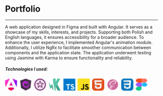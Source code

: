 # Portfolio

---

A web application designed in Figma and built with Angular. It serves as a showcase of my skills, interests, and projects. Supporting both Polish and English languages, it ensures accessibility for a broader audience. To enhance the user experience, I implemented Angular's animation module. Additionally, I utilize NgRx to facilitate smoother communication between components and the application state. The application underwent testing using Jasmine with Karma to ensure functionality and reliability.

##### Technologies I used:

<div>
  <img src="./src/assets/technologies/angular.svg" title="Angular" alt="Angular Icon" width="40" height="40"/>&nbsp;
  <img src="./src/assets/technologies/ngrx.svg" title="NgRx" alt="NgRx Icon" width="40" height="40"/>&nbsp;
  <img src="./src/assets/technologies/jasmine.svg" title="Jasmine" alt="Jasmine Icon" width="40" height="40"/>&nbsp;
  <img src="./src/assets/technologies/karma.svg" title="Karma" alt="Karma Icon" width="40" height="40"/>&nbsp;
  <img src="./src/assets/technologies/typescript.svg" title="TypeScript" alt="TypeScript Icon" width="40" height="40"/>&nbsp;
  <img src="./src/assets/technologies/javascript.svg" title="JavaScript" alt="JavaScript Icon" width="40" height="40"/>&nbsp;
  <img src="./src/assets/technologies/html.svg" title="HTML" alt="HTML Icon" width="40" height="40"/>&nbsp;
  <img src="./src/assets/technologies/scss.svg" title="Sass" alt="Sass Icon" width="40" height="40"/>&nbsp;
  <img src="./src/assets/technologies/css.svg" title="CSS" alt="CSS Icon" width="40" height="40"/>&nbsp;
  <img src="./src/assets/technologies/figma.svg" title="Figma" alt="Figma Icon" width="40" height="40"/>&nbsp;
</div>

